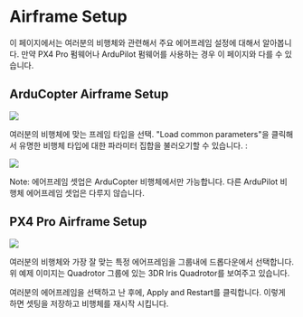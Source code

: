 # Airframe Setup

이 페이지에서는 여러분의 비행체와 관련해서 주요 에어프레임 설정에 대해서 알아봅니다. 만약 PX4 Pro 펌웨어나 ArduPilot 펌웨어를 사용하는 경우 이 페이지와 다를 수 있습니다.

## ArduCopter Airframe Setup

![](APMAirframe.jpg)

여러분의 비행체에 맞는 프레임 타입을 선택. "Load common parameters"을 클릭해서 유명한 비행체 타입에 대한 파라미터 집합을 불러오기할 수 있습니다. :

![](APMAirframeParams.jpg)

Note: 에어프레임 셋업은 ArduCopter 비행체에서만 가능합니다. 다른 ArduPilot 비행체 에어프레임 셋업은 다루지 않습니다.

## PX4 Pro Airframe Setup

![](PX4Airframe.jpg)

여러분의 비행체와 가장 잘 맞는 특정 에어프레임을 그룹내에 드롭다운에서 선택합니다. 위 예제 이미지는 Quadrotor 그룹에 있는 3DR Iris Quadrotor를 보여주고 있습니다.

여러분의 에어프레임을 선택하고 난 후에, Apply and Restart를 클릭합니다. 이렇게 하면 셋팅을 저장하고 비행체를 재시작 시킵니다.
